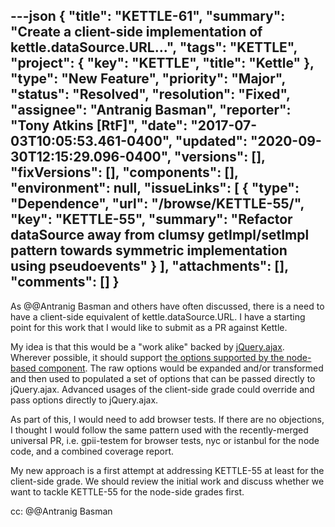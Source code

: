 ---json
{
  "title": "KETTLE-61",
  "summary": "Create a client-side implementation of kettle.dataSource.URL...",
  "tags": "KETTLE",
  "project": {
    "key": "KETTLE",
    "title": "Kettle"
  },
  "type": "New Feature",
  "priority": "Major",
  "status": "Resolved",
  "resolution": "Fixed",
  "assignee": "Antranig Basman",
  "reporter": "Tony Atkins [RtF]",
  "date": "2017-07-03T10:05:53.461-0400",
  "updated": "2020-09-30T12:15:29.096-0400",
  "versions": [],
  "fixVersions": [],
  "components": [],
  "environment": null,
  "issueLinks": [
    {
      "type": "Dependence",
      "url": "/browse/KETTLE-55/",
      "key": "KETTLE-55",
      "summary": "Refactor dataSource away from clumsy getImpl/setImpl pattern towards symmetric implementation using pseudoevents"
    }
  ],
  "attachments": [],
  "comments": []
}
---
As @@Antranig Basman and others have often discussed, there is a need to have a client-side equivalent of kettle.dataSource.URL.  I have a starting point for this work that I would like to submit as a PR against Kettle.

My idea is that this would be  a "work alike" backed by [jQuery.ajax](http://api.jquery.com/jquery.ajax/).  Wherever possible, it should support [the options supported by the node-based component](https://github.com/fluid-project/kettle/blob/master/docs/DataSources.md#configuration-options-accepted-by-kettledatasourceurl).  The raw options would be expanded and/or transformed and then used to populated a set of options that can be passed directly to jQuery.ajax.  Advanced usages of the client-side grade could override and pass options directly to jQuery.ajax.

As part of this, I would need to add browser tests.  If there are no objections, I thought I would follow the same pattern used with the recently-merged universal PR, i.e. gpii-testem for browser tests, nyc or istanbul for the node code, and a combined coverage report.

My new approach is a first attempt at addressing KETTLE-55 at least for the client-side grade.  We should review the initial work and discuss whether we want to tackle KETTLE-55 for the node-side grades first.

cc: @@Antranig Basman

        